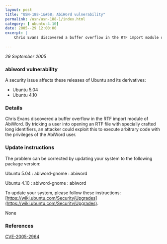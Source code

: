 ```yaml
---
layout: post
title: "USN-188-1&#58; AbiWord vulnerability"
permalink: /usn/usn-188-1/index.html
category: [ ubuntu-4.10]
date: 2005--29 12:00:00
excerpt: |
    Chris Evans discovered a buffer overflow in the RTF import module of AbiWord. By tricking a user into opening an RTF file with specially crafted long identifiers, an attacker could exploit this to execute arbitrary code with the privileges of the AbiWord user.
    
--- 
```

 
 

*29 September 2005*

### abiword vulnerability

A security issue affects these releases of Ubuntu and its derivatives:

* Ubuntu 5.04
* Ubuntu 4.10

### Details

Chris Evans discovered a buffer overflow in the RTF import module of AbiWord. By tricking a user into opening an RTF file with specially crafted long identifiers, an attacker could exploit this to execute arbitrary code with the privileges of the AbiWord user.

### Update instructions

The problem can be corrected by updating your system to the following package version:

Ubuntu 5.04
 : abiword-gnome 
 : abiword 

Ubuntu 4.10
 : abiword-gnome 
 : abiword 

To update your system, please follow these instructions: [https://wiki.ubuntu.com/Security/Upgrades](https://wiki.ubuntu.com/Security/Upgrades).

None

### References

 
 [CVE-2005-2964](http://people.ubuntu.com/~ubuntu-security/cve/CVE-2005-2964)
 

